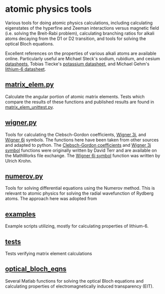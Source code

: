 # atomic physics tools
Various tools for doing atomic physics calculations, including calculating eigenstates of the 
hyperfine and Zeeman  interactions versus magnetic field (i.e. solving the Breit-Rabi problem),
calculating branching ratios for alkali atoms decaying from the D1 or D2 transition, and tools
for solving the  optical Bloch equations.

Excellent references on the properties of various alkali atoms are available online.
Particularly useful are Michael Steck's sodium, rubidium, and cesium [datasheets](https://steck.us/alkalidata/),
Tobias Tiecke's [potassium datasheet](https://www.tobiastiecke.nl/archive/PotassiumProperties.pdf),
and Michael Gehm's [lithium-6 datasheet](https://www.physics.ncsu.edu/jet/techdocs/pdf/PropertiesOfLi.pdf).

## [matrix_elem.py](atomic_physics/matrix_elem.py)
Calculate the angular portion of atomic matrix elements. Tests which compare
the results of these functions and published results are found in
[matrix_elem_unittest.py](matrix_elem_unittest.py).

## [wigner.py](atomic_physics/wigner.py)
Tools for calculating the Clebsch-Gordon coefficients,
[Wigner 3j](https://mathworld.wolfram.com/Wigner3j-Symbol.html),
and [Wigner 6j](https://mathworld.wolfram.com/Wigner6j-Symbol.html) symbols.
The functions here have been taken from other sources and adapted to python. The 
[Clebsch-Gordon coefficients](https://www.mathworks.com/matlabcentral/fileexchange/5276-clebschgordan-m)
and [Wigner 3j symbol](https://www.mathworks.com/matlabcentral/fileexchange/5275-wigner3j-m?s_tid=prof_contriblnk)
functions were originally written by David Terr and are available on the MathWorks file exchange. 
The [Wigner 6j symbol]() function was written by Ulrich Krohn.

## [numerov.py](atomic_physics/numerov.py)
Tools for solving differential equations using the Numerov method. This is relevant to atomic physics
for solving the radial wavefunction of Rydberg atoms. The approach here was adopted
from 

## [examples](examples)
Example scripts utilizing, mostly for calculating properties of lithium-6.

## [tests](tests)
Tests verifying matrix element calculations

## [optical_bloch_eqns](optical_bloch_eqns)
Several Matlab functions for solving the optical Bloch equations and
calculating properties of electromagnetically induced transparency (EIT).
